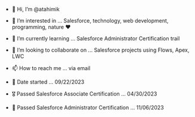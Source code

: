 - 👋 Hi, I’m @atahimik
- 👀 I’m interested in ... Salesforce, technology, web development, programming, nature ❤️
- 🌱 I’m currently learning ... Salesforce Administrator Certification trail
- 💞️ I’m looking to collaborate on ... Salesforce projects using Flows, Apex, LWC
- 📫 How to reach me ... via email
- 📅 Date started ... 09/22/2023

- 🎖️ Passed Salesforce Associate Certification ... 04/30/2023
- 🏅 Passed Salesforce Administrator Certification ... 11/06/2023

<!---
atahimik/atahimik is a ✨ special ✨ repository because its `README.md` (this file) appears on your GitHub profile.
You can click the Preview link to take a look at your changes.
--->
